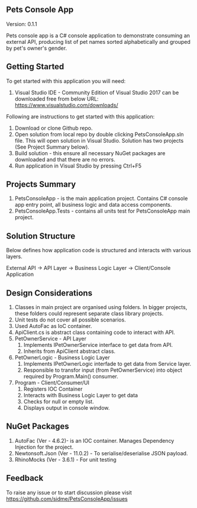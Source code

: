 Pets Console App
----------------
Version: 0.1.1

Pets console app is a C# console application to demonstrate consuming an external API, producing list of pet names sorted alphabetically and grouped by pet's owner's gender.



Getting Started
---------------


To get started with this application you will need:
1. Visual Studio IDE - Community Edition of Visual Studio 2017 can be downloaded free from below URL:
    https://www.visualstudio.com/downloads/


Following are instructions to get started with this application:

1. Download or clone Github repo.
2. Open solution from local repo by double clicking PetsConsoleApp.sln file. This will open solution in Visual Studio. Solution has two projects (See Project Summary below).
3. Build solution - this ensure all necessary NuGet packages are downloaded and that there are no errors.
4. Run application in Visual Studio by pressing Ctrl+F5



Projects Summary
----------------

1. PetsConsoleApp - is the main application project. Contains C# console app entry point, all business logic and data access components.
2. PetsConsoleApp.Tests - contains all units test for PetsConsoleApp main project.


Solution Structure
------------------
Below defines how application code is structured and interacts with various layers.

External API -> API Layer -> Business Logic Layer -> Client/Console Application


Design Considerations
---------------------
1. Classes in main project are organised using folders. In bigger projects, these folders could represent separate class library projects.
2. Unit tests do not cover all possible scenarios.
3. Used AutoFac as IoC container.
4. ApiClient.cs is abstract class containing code to interact with API. 
5. PetOwnerService - API Layer
    1. Implements IPetOwnerService interface to get data from API.
    2. Inherits from ApiClient abstract class.
6. PetOwnerLogic - Business Logic Layer
    1. Implements IPetOwnerLogic interfade to get data from Service layer.
    2. Responsible to transfor input (from PetOwnerService) into object required by Program.Main() consumer.
7. Program - Client/Consumer/UI
    1. Registers IOC Container
    2. Interacts with Business Logic Layer to get data
    3. Checks for null or empty list.
    4. Displays output in console window.




NuGet Packages
---------------------------------

1. AutoFac (Ver - 4.6.2)- is an IOC container. Manages Dependency Injection for the project.
2. Newtonsoft.Json (Ver - 11.0.2) - To serialise/deserialise JSON payload.
3. RhinoMocks (Ver - 3.6.1) - For unit testing


Feedback
---------
To raise any issue or to start discussion please visit https://github.com/sidme/PetsConsoleApp/issues
